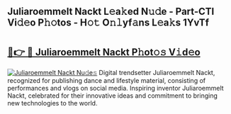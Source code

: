 ## Juliaroemmelt Nackt L𝚎a𝚔ed N𝚞𝚍e - Part-CTI Vi𝚍𝚎o P𝚑𝚘tos - H𝚘𝚝 O𝚗𝚕yf𝚊ns L𝚎a𝚔s 1YvTf

# <h2><a href="http://kf1tljz.oniu.top/?m=Juliaroemmelt+Nackt">🔗👉 🔴 Juliaroemmelt Nackt P𝚑ot𝚘𝚜 V𝚒d𝚎o</a></h2>

[![Juliaroemmelt Nackt Nu𝚍e𝚜](https://i.imgur.com/0qMVB7G.gif)](http://kf1tljz.oniu.top/?m=Juliaroemmelt+Nackt)
Digital trendsetter Juliaroemmelt Nackt, recognized for publishing dance and lifestyle material, consisting of performances and vlogs on social media. Inspiring inventor Juliaroemmelt Nackt, celebrated for their innovative ideas and commitment to bringing new technologies to the world.  
